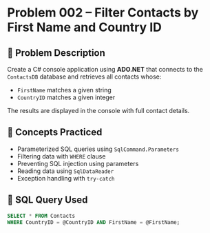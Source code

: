 # Problem 002 – Filter Contacts by First Name and Country ID

## 🧠 Problem Description

Create a C# console application using **ADO.NET** that connects to the `ContactsDB` database and retrieves all contacts whose:

- `FirstName` matches a given string
- `CountryID` matches a given integer

The results are displayed in the console with full contact details.

## 🔗 Concepts Practiced

- Parameterized SQL queries using `SqlCommand.Parameters`
- Filtering data with `WHERE` clause
- Preventing SQL injection using parameters
- Reading data using `SqlDataReader`
- Exception handling with `try-catch`

## 🧾 SQL Query Used

```sql
SELECT * FROM Contacts
WHERE CountryID = @CountryID AND FirstName = @FirstName;
